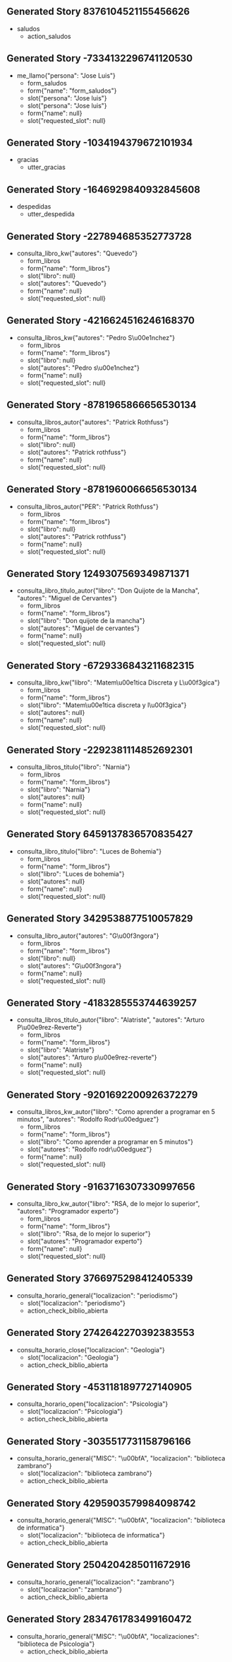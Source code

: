 ## Generated Story 8376104521155456626
* saludos
    - action_saludos
    
## Generated Story -7334132296741120530
* me_llamo{"persona": "Jose Luis"}
    - form_saludos
    - form{"name": "form_saludos"}
    - slot{"persona": "Jose luis"}
    - slot{"persona": "Jose luis"}
    - form{"name": null}
    - slot{"requested_slot": null}

## Generated Story -1034194379672101934
* gracias
    - utter_gracias

## Generated Story -1646929840932845608
* despedidas
    - utter_despedida

## Generated Story -227894685352773728
* consulta_libro_kw{"autores": "Quevedo"}
    - form_libros
    - form{"name": "form_libros"}
    - slot{"libro": null}
    - slot{"autores": "Quevedo"}
    - form{"name": null}
    - slot{"requested_slot": null}

## Generated Story -4216624516246168370
* consulta_libros_kw{"autores": "Pedro S\u00e1nchez"}
    - form_libros
    - form{"name": "form_libros"}
    - slot{"libro": null}
    - slot{"autores": "Pedro s\u00e1nchez"}
    - form{"name": null}
    - slot{"requested_slot": null}

## Generated Story -8781965866656530134
* consulta_libros_autor{"autores": "Patrick Rothfuss"}
    - form_libros
    - form{"name": "form_libros"}
    - slot{"libro": null}
    - slot{"autores": "Patrick rothfuss"}
    - form{"name": null}
    - slot{"requested_slot": null}
    
## Generated Story -8781960066656530134
* consulta_libros_autor{"PER": "Patrick Rothfuss"}
    - form_libros
    - form{"name": "form_libros"}
    - slot{"libro": null}
    - slot{"autores": "Patrick rothfuss"}
    - form{"name": null}
    - slot{"requested_slot": null}

## Generated Story 1249307569349871371
* consulta_libro_titulo_autor{"libro": "Don Quijote de la Mancha", "autores": "Miguel de Cervantes"}
    - form_libros
    - form{"name": "form_libros"}
    - slot{"libro": "Don quijote de la mancha"}
    - slot{"autores": "Miguel de cervantes"}
    - form{"name": null}
    - slot{"requested_slot": null}

## Generated Story -6729336843211682315
* consulta_libro_kw{"libro": "Matem\u00e1tica Discreta y L\u00f3gica"}
    - form_libros
    - form{"name": "form_libros"}
    - slot{"libro": "Matem\u00e1tica discreta y l\u00f3gica"}
    - slot{"autores": null}
    - form{"name": null}
    - slot{"requested_slot": null}

## Generated Story -2292381114852692301
* consulta_libros_titulo{"libro": "Narnia"}
    - form_libros
    - form{"name": "form_libros"}
    - slot{"libro": "Narnia"}
    - slot{"autores": null}
    - form{"name": null}
    - slot{"requested_slot": null}

## Generated Story 6459137836570835427
* consulta_libro_titulo{"libro": "Luces de Bohemia"}
    - form_libros
    - form{"name": "form_libros"}
    - slot{"libro": "Luces de bohemia"}
    - slot{"autores": null}
    - form{"name": null}
    - slot{"requested_slot": null}

## Generated Story 3429538877510057829
* consulta_libro_autor{"autores": "G\u00f3ngora"}
    - form_libros
    - form{"name": "form_libros"}
    - slot{"libro": null}
    - slot{"autores": "G\u00f3ngora"}
    - form{"name": null}
    - slot{"requested_slot": null}

## Generated Story -4183285553744639257
* consulta_libros_titulo_autor{"libro": "Alatriste", "autores": "Arturo P\u00e9rez-Reverte"}
    - form_libros
    - form{"name": "form_libros"}
    - slot{"libro": "Alatriste"}
    - slot{"autores": "Arturo p\u00e9rez-reverte"}
    - form{"name": null}
    - slot{"requested_slot": null}

## Generated Story -9201692200926372279
* consulta_libros_kw_autor{"libro": "Como aprender a programar en 5 minutos", "autores": "Rodolfo Rodr\u00edguez"}
    - form_libros
    - form{"name": "form_libros"}
    - slot{"libro": "Como aprender a programar en 5 minutos"}
    - slot{"autores": "Rodolfo rodr\u00edguez"}
    - form{"name": null}
    - slot{"requested_slot": null}

## Generated Story -9163716307330997656
* consulta_libro_kw_autor{"libro": "RSA, de lo mejor lo superior", "autores": "Programador experto"}
    - form_libros
    - form{"name": "form_libros"}
    - slot{"libro": "Rsa, de lo mejor lo superior"}
    - slot{"autores": "Programador experto"}
    - form{"name": null}
    - slot{"requested_slot": null}

## Generated Story 3766975298412405339
* consulta_horario_general{"localizacion": "periodismo"}
    - slot{"localizacion": "periodismo"}
    - action_check_biblio_abierta

## Generated Story 2742642270392383553
* consulta_horario_close{"localizacion": "Geologia"}
    - slot{"localizacion": "Geologia"}
    - action_check_biblio_abierta

## Generated Story -4531181897727140905
* consulta_horario_open{"localizacion": "Psicologia"}
    - slot{"localizacion": "Psicologia"}
    - action_check_biblio_abierta

## Generated Story -3035517731158796166
* consulta_horario_general{"MISC": "\u00bfA", "localizacion": "biblioteca zambrano"}
    - slot{"localizacion": "biblioteca zambrano"}
    - action_check_biblio_abierta

## Generated Story 4295903579984098742
* consulta_horario_general{"MISC": "\u00bfA", "localizacion": "biblioteca de informatica"}
    - slot{"localizacion": "biblioteca de informatica"}
    - action_check_biblio_abierta

## Generated Story 2504204285011672916
* consulta_horario_general{"localizacion": "zambrano"}
    - slot{"localizacion": "zambrano"}
    - action_check_biblio_abierta

## Generated Story 2834761783499160472
* consulta_horario_general{"MISC": "\u00bfA", "localizaciones": "biblioteca de Psicologia"}
    - action_check_biblio_abierta


